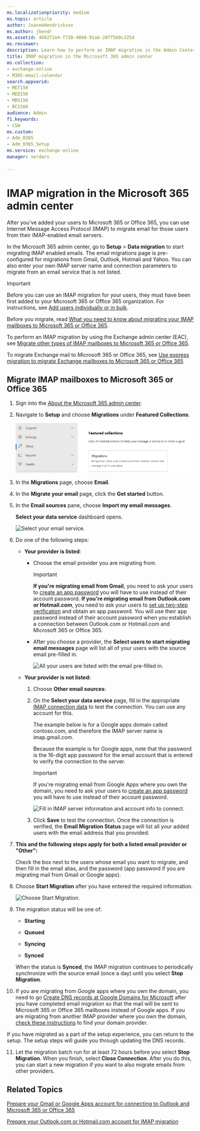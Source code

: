 ```yaml
---
ms.localizationpriority: medium
ms.topic: article
author: JoanneHendrickson
ms.author: jhendr
ms.assetid: 4682f2e4-f720-4868-91ab-207f5b0c325d
ms.reviewer: 
description: Learn how to perform an IMAP migration in the Admin Center preview.
title: IMAP migration in the Microsoft 365 admin center
ms.collection: 
- exchange-online
- M365-email-calendar
search.appverid:
- MET150
- MED150
- MBS150
- BCS160
audience: Admin
f1.keywords:
- CSH
ms.custom:
- Adm_O365
- Adm_O365_Setup
ms.service: exchange-online
manager: serdars

---
```


# IMAP migration in the Microsoft 365 admin center

After you've added your users to Microsoft 365 or Office 365, you can use Internet Message Access Protocol (IMAP) to migrate email for those users from their IMAP-enabled email servers.

In the Microsoft 365 admin center, go to **Setup** \> **Data migration** to start migrating IMAP enabled emails. The email migrations page is pre-configured for migrations from Gmail, Outlook, Hotmail and Yahoo. You can also enter your own IMAP server name and connection parameters to migrate from an email service that is not listed.

> [!IMPORTANT]
> Before you can use an IMAP migration for your users, they must have been first added to your Microsoft 365 or Office 365 organization. For instructions, see [Add users individually or in bulk](/microsoft-365/admin/add-users/add-users).

Before you migrate, read [What you need to know about migrating your IMAP mailboxes to Microsoft 365 or Office 365](migrating-imap-mailboxes.md).

To perform an IMAP migration by using the Exchange admin center (EAC), see [Migrate other types of IMAP mailboxes to Microsoft 365 or Office 365](migrate-other-types-of-imap-mailboxes.md).

To migrate Exchange mail to Microsoft 365 or Office 365, see [Use express migration to migrate Exchange mailboxes to Microsoft 365 or Office 365](../use-minimal-hybrid-to-quickly-migrate.md)

## Migrate IMAP mailboxes to Microsoft 365 or Office 365

1. Sign into the [About the Microsoft 365 admin center](/microsoft-365/admin/admin-overview/about-the-admin-center).

2. Navigate to **Setup** and choose **Migrations** under **Featured Collections**.

    ![Data migration dashboard.](../../media/setup-migrations.png)

3. In the **Migrations** page, choose **Email**.
4. In the **Migrate your email** page, click the **Get started** button.
5. In the **Email sources** pane, choose **Import my email messages**.

    **Select your data service** dashboard opens.

    ![Select your email service.](../media/f0c92829-d849-4a26-9d38-1fce1bde616e.png)

6. Do one of the following steps:

   - **Your provider is listed**:

     - Choose the email provider you are migrating from.

       > [!IMPORTANT]
       > **If you're migrating email from Gmail**, you need to ask your users to [create an app password](prepare-gmail-or-g-suite-accounts.md) you will have to use instead of their account password. **If you're migrating email from Outlook.com or Hotmail.com**, you need to ask your users to [set up two-step verification](migrating-your-outlook-com-account.md) and obtain an app password. You will use their app password instead of their account password when you establish a connection between Outlook.com or Hotmail.com and Microsoft 365 or Office 365.

     - After you choose a provider, the **Select users to start migrating email messages** page will list all of your users with the source email pre-filled in.

       ![All your users are listed with the email pre-filled in.](../media/bbe69914-25da-4e26-880e-e0257f0ccba2.png)

   - **Your provider is not listed:**

     1. Choose **Other email sources**:

     2. On the **Select your data service** page, fill in the appropriate [IMAP connection data](setting-up-your-imap-server-connection.md) to test the connection. You can use any account for this.

        The example below is for a Google apps domain called contoso.com, and therefore the IMAP server name is imap.gmail.com.

        Because the example is for Google apps, note that the password is the 16-digit app password for the email account that is entered to verify the connection to the server.

        > [!IMPORTANT]
        > If you're migrating email from Google Apps where you own the domain, you need to ask your users to [create an app password](prepare-gmail-or-g-suite-accounts.md) you will have to use instead of their account password.

        ![Fill in IMAP server information and account info to connect.](../media/313a395b-0767-4433-be28-7db3caa7e4d5.png)

     3. Click **Save** to test the connection. Once the connection is verified, the **Email Migration Status** page will list all your added users with the email address that you provided.

7. **This and the following steps apply for both a listed email provider or "Other":**

    Check the box next to the users whose email you want to migrate, and then fill in the email alias, and the password (app password if you are migrating mail from Gmail or Google apps).

8. Choose **Start Migration** after you have entered the required information.

    ![Choose Start Migration.](../media/c820e755-42b4-4a78-9c09-6f2135d7d7da.png)

9. The migration status will be one of:

   - **Starting**

   - **Queued**

   - **Syncing**

   - **Synced**

    When the status is **Synced**, the IMAP migration continues to periodically synchronize with the source email (once a day) until you select **Stop Migration**.

10. If you are migrating from Google apps where you own the domain, you need to go [Create DNS records at Google Domains for Microsoft](/microsoft-365/admin/dns/create-dns-records-at-google-domains) after you have completed email migration so that the mail will be sent to Microsoft 365 or Office 365 mailboxes instead of Google apps. If you are migrating from another IMAP provider where you own the domain, [check these instructions](/microsoft-365/admin/get-help-with-domains/create-dns-records-at-any-dns-hosting-provider) to find your domain provider.

   If you have migrated as a part of the setup experience, you can return to the setup. The setup steps will guide you through updating the DNS records.
   
11. Let the migration batch run for at least 72 hours before you select **Stop Migration**. When you finish, select **Close Connection**. After you do this, you can start a new migration if you want to also migrate emails from other providers.

## Related Topics

[Prepare your Gmail or Google Apps account for connecting to Outlook and Microsoft 365 or Office 365](prepare-gmail-or-g-suite-accounts.md)

[Prepare your Outlook.com or Hotmail.com account for IMAP migration](migrating-your-outlook-com-account.md)

